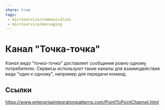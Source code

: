 ```yaml
---
share: true
tags:
 - microservice/communication
 - microservice/messaging
---
```

# Канал "Точка-точка"
*Канал вида "точка-точка"* доставляет сообщения ровно одному потребителю. Сервисы используют такие каналы для взаимодействия вида "один к одному", например для передачи команд.

## Ссылки
https://www.enterpriseintegrationpatterns.com/PointToPointChannel.html